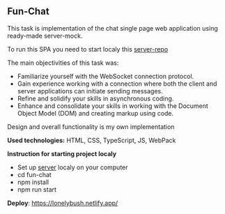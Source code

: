 ## Fun-Chat
This task is implementation of the chat single page web application using ready-made server-mock.

To run this SPA you need to start localy this [server-repo](https://github.com/rolling-scopes-school/fun-chat-server/tree/main)

The main objectivities of this task was: 
- Familiarize yourself with the WebSocket connection protocol.
- Gain experience working with a connection where both the client and server applications can initiate sending messages.
- Refine and solidify your skills in asynchronous coding.
- Enhance and consolidate your skills in working with the Document Object Model (DOM) and creating markup using code.

Design and overall functionality is my own implementation

**Used technologies:** HTML, CSS, TypeScript, JS, WebPack

**Instruction for starting project localy**
- Set up [server](https://github.com/rolling-scopes-school/fun-chat-server/tree/main) localy on your computer
- cd fun-chat
- npm install
- npm run start

**Deploy**: https://lonelybush.netlify.app/
